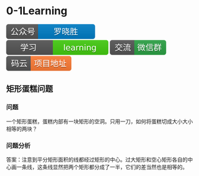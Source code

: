 # 0-1Learning

![alt text](../../static/common/svg/luoxiaosheng.svg "公众号")
![alt text](../../static/common/svg/luoxiaosheng_learning.svg "学习")
![alt text](../../static/common/svg/luoxiaosheng_wechat.svg "微信")
![alt text](../../static/common/svg/luoxiaosheng_gitee.svg "码云")

## 矩形蛋糕问题

### 问题

 一个矩形蛋糕，蛋糕内部有一块矩形的空洞。只用一刀，如何将蛋糕切成大小大小相等的两块？


### 问题分析

   答案：注意到平分矩形面积的线都经过矩形的中心。过大矩形和空心矩形各自的中心画一条线，这条线显然把两个矩形都分成了一半，它们的差当然也是相等的。